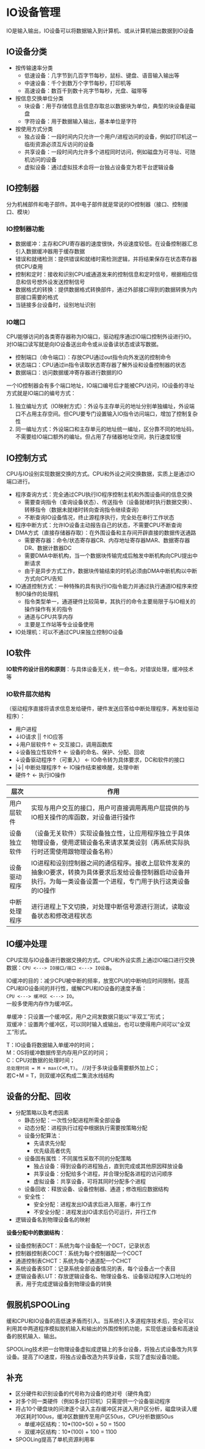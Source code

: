# IO设备管理

IO是输入输出，IO设备可以将数据输入到计算机、或从计算机输出数据到IO设备

## IO设备分类

- 按传输速率分类
  - 低速设备：几字节到几百字节每秒，鼠标、键盘、语音输入输出等
  - 中速设备：千个到数万个字节每秒，打印机等
  - 高速设备：数百千到数十兆字节每秒，光盘、磁带等
- 按信息交换单位分类
  - 块设备：用于存储信息且信息存取总以数据块为单位，典型的块设备是磁盘
  - 字符设备：用于数据输入输出，基本单位是字符
- 按使用方式分类
  - 独占设备：一段时间内只允许一个用户/进程访问的设备，例如打印机这一临街资源必须互斥访问的设备
  - 共享设备：一段时间内允许多个进程同时访问，例如磁盘为可寻址、可随机访问的设备
  - 虚拟设备：通过虚拟技术会将一台独占设备变为若干台逻辑设备

## IO控制器

分为机械部件和电子部件。其中电子部件就是常说的IO控制器（接口、控制接口、模块）

### IO控制器功能

- 数据缓冲：主存和CPU寄存器的速度很快，外设速度较低。在设备控制器汇总引入数据缓冲器用于缓存数据
- 错误和就绪检测：提供错误和就绪时需检测逻辑，并将结果保存在状态寄存器供CPU查用
- 控制和定时：接收和识别CPU或通道发来的控制信息和定时信号，根据相应信息和信号想外设发送控制信号
- 数据格式的转换：提供数据格式转换部件，通过外部接口得到的数据转换为内部接口需要的格式
- 当链接多台设备时，设别地址识别

### IO端口

CPU能够访问的各类寄存器称为IO端口，驱动程序通过IO端口控制外设进行IO。对IO端口读写就是向IO设备送出命令或从设备读状态或读写数据。

- 控制端口（命令端口）：存放CPU通过out指令向外发送的控制命令
- 状态端口：CPU通过in指令读取状态寄存器了解外设和设备控制器的状态
- 数据端口：访问数据缓冲寄存器进行数据的IO

一个IO控制器会有多个端口地址，IO端口编号后才能被CPU访问，IO设备的寻址方式就是IO端口的编号方式：

1. 独立编址方式（IO映射方式）：外设与主存单元的地址分别单独编址，外设端口不占用主存空间。但CPU要专门设置输入IO指令访问端口，增加了控制复杂性
2. 同一编址方式：外设端口和主存单元的地址统一编址，区分靠不同的地址码，不需要给IO端口额外的编址。但占用了存储器地址空间，执行速度较慢

## IO控制方式

CPU与IO设别实现数据交换的方式。CPU和外设之间交换数据，实质上是通过IO端口进行。

- 程序查询方式：完全通过CPU执行IO程序控制主机和外围设备间的信息交换
  - 需要查询指令（查询设备状态）、传送指令（设备就绪时执行数据交换）、转移指令（数据未就绪时转向查询指令继续查询）
  - 不断查询IO设备情况，终止源程序执行，完全处在串行工作状态
- 程序中断方式：允许IO设备主动报告自己的状态，不需要CPU不断查询
- DMA方式（直接存储器存取）：在外围设备和主存间开辟直接的数据传送通路
  - 需要寄存器：命令/状态寄存器CR、内存地址寄存器MAR、数据寄存器DR、数据计数器DC
  - 需要DMA中断机构，当一个数据块传输完成后触发中断机构向CPU提出中断请求
  - 由于是异步方式工作，数据块传输结束的时机必须由DMA中断机构以中断方式向CPU告知
- IO通道控制方式：一种特殊的具有执行IO指令能力并通过执行通道IO程序来控制IO操作的处理机
  - 指令类型单一，通道硬件比较简单，其执行的命令主要局限于与IO相关的操作操作有关的指令
  - 通道与CPU共享内存
  - 主要是工作站等专业设备使用
- IO处理机：可以不通过CPU来独立控制IO设备

## IO软件

**IO软件的设计目的和原则**：与具体设备无关，统一命名，对错误处理，缓冲技术等

### IO软件层次结构

（驱动程序直接将请求信息发给硬件，硬件发送应答给中断处理程序，再发给驱动程序）：  

- 用户进程
- ↓IO请求 || ↑IO应答
- ↓用户层软件↑ ← 交互接口，调用函数库
- ↓设备独立性软件↑ ← 设备的命名、保护、分配、回收
- ↓设备驱动程序↑（可重入） ← IO命令转为具体要求，DC和软件的接口
- |↓| 中断处理程序↑ ← IO操作结束被唤醒，处理中断
- 硬件↑ ← 执行IO操作

|层次 |作用 |
|-|-|
|用户层软件 |实现与用户交互的接口，用户可直接调用再用户层提供的与IO相关操作的库函数，对设备进行操作 |
|设备独立软件 |（设备无关软件）实现设备独立性，让应用程序独立于具体物理设备，使用逻辑设备名来请求某类设别（再系统实际执行时还需使用跟物理设备名称） |
|设备驱动程序 |IO进程和设别控制器之间的通信程序。接收上层软件发来的抽象IO要求，转换为具体要求后发给设备控制器启动设备并执行。为每一类设备设置一个进程，专门用于执行这类设备的IO操作 |
|中断处理程序 |进行进程上下文切换，对处理中断信号源进行测试，读取设备状态和修改进程状态 |

## IO缓冲处理

CPU实现与IO设备进行数据交换的方式。CPU和外设实质上通过IO端口进行交换数据：`CPU <---> IO接口/端口 <---> IO设备`。

IO缓冲的目的：减少CPU被中断的频率，放宽CPU的中断响应时间限制，提高CPU和IO设备间的并行性，缓解CPU和IO设备的速度矛盾：  
`CPU <---> 缓冲区 <---> IO`。  
一般多使用内存作为缓冲区。

单缓冲：只设置一个缓冲区，用户之间发数据只能以“半双工”形式；  
双缓冲：设置两个缓冲区，可以同时输入或输出，也可以使得用户间可以“全双工”形式。

T：IO设备将数据输入单缓冲的时间；  
M：OS将缓冲数据传至内存用户区的时间；  
C：CPU对数据的处理时间；  
`总处理时间 = M + max(C+M,T)`。 //对于多块设备需要额外加上C；  
若C+M = T，则双缓冲区构成二集流水线结构

## 设备的分配、回收

- 分配策略以及考虑因素
  - 静态分配：一次性分配进程所需全部设备
  - 动态分配：进程执行过程中根据执行需要按策略分配
  - 设备分配算法：
    - 先请求先分配
    - 优先级高者优先
  - 设备固有属性：不同属性采取不同的分配策略
    - 独占设备：得到设备的进程独占，直到完成或其他原因释放设备
    - 共享设备：分配给多个进程，并合理分配各进程的访问顺序
    - 虚拟设备：共享设备，可将其同时分配多个进程
  - 设备回收：释放设备、设备控制器、通道；修改相应数据结构
  - 安全性：
    - 安全分配：进程发出IO请求后进入阻塞，串行工作
    - 不安全分配：进程发出IO请求后仍可运行，并行工作
- 逻辑设备名到物理设备名的映射

**设备分配中的数据结构**：

- 设备控制表DCT：系统为每个设备配一个DCT，记录状态
- 控制器控制表COCT：系统为每个控制器配一个COCT
- 通道控制表CHCT：系统为每个通道配一个CHCT
- 系统设备表SDT：记录系统全部设备情况的表，每个设备占一个表目
- 逻辑设备表LUT：存放逻辑设备名、物理设备名、设备驱动程序入口地址的表，用于完成逻辑设备到物理设备的转换

## 假脱机SPOOLing

缓和CPU和IO设备的高低速矛盾而引入。当系统引入多道程序技术后，完全可以利用其中两道程序模拟脱机输入和输出的外围控制机功能，实现低速设备和高速设备的脱机输入、输出。

SPOOLing技术把一台物理设备虚拟成逻辑上的多台设备，将独占式设备改为共享设备。提高了IO速度，将独占设备改造为共享设备，实现了虚拟设备功能。

## 补充

- 区分硬件和识别设备的代号称为设备的绝对号（硬件角度）
- 对多个同一类硬件（例如多台打印机）只需提供一个设备驱动程序
- 将占10个硬盘块的问津逐个读入主存缓冲区并送入用户区分析，磁盘块读入缓冲区耗时100us，缓冲区数据传至用户区50us，CPU分析数据50us
  - 单缓冲区结构：10*(100+50) + 50 = 1500
  - 双缓冲区结构：10*(100) + 100 = 1100
- SPOOLing提高了单机资源利用率
